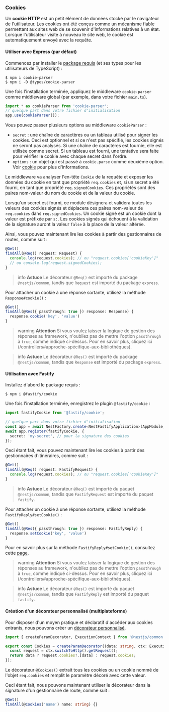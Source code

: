 ### Cookies

Un **cookie HTTP** est un petit élément de données stocké par le navigateur de l'utilisateur. Les cookies ont été conçus comme un mécanisme fiable permettant aux sites web de se souvenir d'informations relatives à un état. Lorsque l'utilisateur visite à nouveau le site web, le cookie est automatiquement envoyé avec la requête.

#### Utiliser avec Express (par défaut)

Commencez par installer le [package requis](https://github.com/expressjs/cookie-parser) (et ses types pour les utilisateurs de TypeScript) :

```shell
$ npm i cookie-parser
$ npm i -D @types/cookie-parser
```

Une fois l'installation terminée, appliquez le middleware `cookie-parser` comme middleware global (par exemple, dans votre fichier `main.ts`).

```typescript
import * as cookieParser from 'cookie-parser';
// quelque part dans votre fichier d'initialisation
app.use(cookieParser());
```

Vous pouvez passer plusieurs options au middleware `cookieParser` :

- `secret` : une chaîne de caractères ou un tableau utilisé pour signer les cookies. Ceci est optionnel et si ce n'est pas spécifié, les cookies signés ne seront pas analysés. Si une chaîne de caractères est fournie, elle est utilisée comme secret. Si un tableau est fourni, une tentative sera faite pour vérifier le cookie avec chaque secret dans l'ordre.
- `options` : un objet qui est passé à `cookie.parse` comme deuxième option. Voir [cookie](https://www.npmjs.org/package/cookie) pour plus d'informations.

Le middleware va analyser l'en-tête `Cookie` de la requête et exposer les données du cookie en tant que propriété `req.cookies` et, si un secret a été fourni, en tant que propriété `req.signedCookies`. Ces propriétés sont des paires nom-valeur du nom du cookie et de la valeur du cookie.

Lorsqu'un secret est fourni, ce module désignera et validera toutes les valeurs des cookies signés et déplacera ces paires nom-valeur de `req.cookies` dans `req.signedCookies`. Un cookie signé est un cookie dont la valeur est préfixée par `s:`. Les cookies signés qui échouent à la validation de la signature auront la valeur `false` à la place de la valeur altérée.

Ainsi, vous pouvez maintenant lire les cookies à partir des gestionnaires de routes, comme suit :

```typescript
@Get()
findAll(@Req() request: Request) {
  console.log(request.cookies); // ou "request.cookies['cookieKey']"
  // ou console.log(request.signedCookies);
}
```

> info **Astuce** Le décorateur `@Req()` est importé du package `@nestjs/common`, tandis que `Request` est importé du package `express`.

Pour attacher un cookie à une réponse sortante, utilisez la méthode `Response#cookie()` :

```typescript
@Get()
findAll(@Res({ passthrough: true }) response: Response) {
  response.cookie('key', 'value')
}
```

> warning **Attention** Si vous voulez laisser la logique de gestion des réponses au framework, n'oubliez pas de mettre l'option `passthrough` à `true`, comme indiqué ci-dessus. Pour en savoir plus, cliquez ici (/controllers#approche-spécifique-aux-bibliothèques).

> info **Astuce** Le décorateur `@Res()` est importé du package `@nestjs/common`, tandis que `Response` est importé du package `express`.

#### Utilisation avec Fastify

Installez d'abord le package requis :

```shell
$ npm i @fastify/cookie
```

Une fois l'installation terminée, enregistrez le plugin `@fastify/cookie` :

```typescript
import fastifyCookie from '@fastify/cookie';

// quelque part dans votre fichier d'initialisation
const app = await NestFactory.create<NestFastifyApplication>(AppModule, new FastifyAdapter());
await app.register(fastifyCookie, {
  secret: 'my-secret', // pour la signature des cookies
});
```

Ceci étant fait, vous pouvez maintenant lire les cookies à partir des gestionnaires d'itinéraires, comme suit :

```typescript
@Get()
findAll(@Req() request: FastifyRequest) {
  console.log(request.cookies); // ou "request.cookies['cookieKey']"
}
```

> info **Astuce** Le décorateur `@Req()` est importé du paquet `@nestjs/common`, tandis que `FastifyRequest` est importé du paquet `fastify`.

Pour attacher un cookie à une réponse sortante, utilisez la méthode `FastifyReply#setCookie()` :

```typescript
@Get()
findAll(@Res({ passthrough: true }) response: FastifyReply) {
  response.setCookie('key', 'value')
}
```

Pour en savoir plus sur la méthode `FastifyReply#setCookie()`, consultez cette [page](https://github.com/fastify/fastify-cookie#sending).

> warning **Attention** Si vous voulez laisser la logique de gestion des réponses au framework, n'oubliez pas de mettre l'option `passthrough` à `true`, comme indiqué ci-dessus. Pour en savoir plus, cliquez ici (/controllers#approche-spécifique-aux-bibliothèques).

> info **Astuce** Le décorateur `@Res()` est importé du paquet `@nestjs/common`, tandis que `FastifyReply` est importé du paquet `fastify`.

#### Création d'un décorateur personnalisé (multiplateforme)

Pour disposer d'un moyen pratique et déclaratif d'accéder aux cookies entrants, nous pouvons créer un [décorateur personnalisé](/custom-decorators).

```typescript
import { createParamDecorator, ExecutionContext } from '@nestjs/common';

export const Cookies = createParamDecorator((data: string, ctx: ExecutionContext) => {
  const request = ctx.switchToHttp().getRequest();
  return data ? request.cookies?.[data] : request.cookies;
});
```

Le décorateur `@Cookies()` extrait tous les cookies ou un cookie nommé de l'objet `req.cookies` et remplit le paramètre décoré avec cette valeur.

Ceci étant fait, nous pouvons maintenant utiliser le décorateur dans la signature d'un gestionnaire de route, comme suit :

```typescript
@Get()
findAll(@Cookies('name') name: string) {}
```
